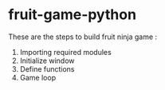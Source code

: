 # fruit-game-python
These are the steps to build fruit ninja game :
1. Importing required modules
2. Initialize window
3. Define functions
4. Game loop
